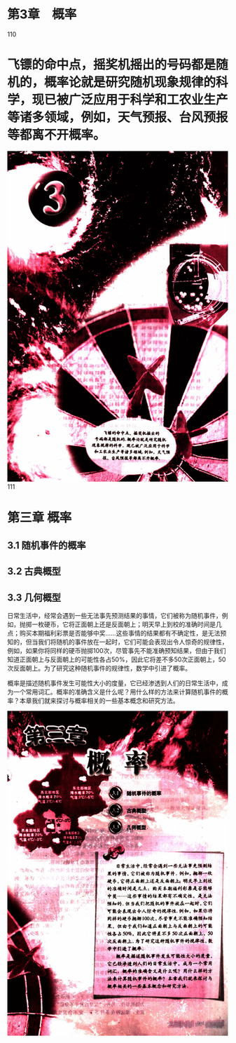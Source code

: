 # 第3章　概率

110

# 飞镖的命中点，摇奖机摇出的号码都是随机的，概率论就是研究随机现象规律的科学，现已被广泛应用于科学和工农业生产等诸多领域，例如，天气预报、台风预报等都离不开概率。



![110](../../book/人教版高中数学A版必修3/人教版高中数学A版必修3_110.png)
111

# 第三章 概率

## 3.1 随机事件的概率

## 3.2 古典概型

## 3.3 几何概型

日常生活中，经常会遇到一些无法事先预测结果的事情，它们被称为随机事件，例如，抛掷一枚硬币，它将正面朝上还是反面朝上；明天早上到校的准确时间是几点；购买本期福利彩票是否能够中奖……这些事情的结果都有不确定性，是无法预知的，但当我们将随机的事件放在一起时，它们可能会表现出令人惊奇的规律性，例如，如果你将同样的硬币抛掷100次，尽管事先不能准确预知结果，但由于我们知道正面朝上与反面朝上的可能性各占50%，因此它将差不多50次正面朝上，50次反面朝上。为了研究这种随机事件的规律性，数学中引进了概率。

概率是描述随机事件发生可能性大小的度量，它已经渗透到人们的日常生活中，成为一个常用词汇。概率的准确含义是什么呢？用什么样的方法来计算随机事件的概率？本章我们就来探讨与概率相关的一些基本概念和研究方法。


![111](../../book/人教版高中数学A版必修3/人教版高中数学A版必修3_111.png)
